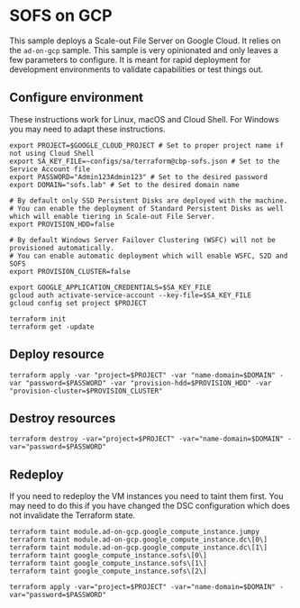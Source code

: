 # SOFS on GCP #
This sample deploys a Scale-out File Server on Google Cloud. It relies on the `ad-on-gcp` sample. This sample is very opinionated and only leaves a few parameters to configure. It is meant for rapid deployment for development environments to validate capabilities or test things out.

## Configure environment ##
These instructions work for Linux, macOS and Cloud Shell. For Windows you may need to adapt these instructions.

```
export PROJECT=$GOOGLE_CLOUD_PROJECT # Set to proper project name if not using Cloud Shell
export SA_KEY_FILE=~configs/sa/terraform@cbp-sofs.json # Set to the Service Account file
export PASSWORD="Admin123Admin123" # Set to the desired password
export DOMAIN="sofs.lab" # Set to the desired domain name

# By default only SSD Persistent Disks are deployed with the machine. 
# You can enable the deployment of Standard Persistent Disks as well which will enable tiering in Scale-out File Server.
export PROVISION_HDD=false

# By default Windows Server Failover Clustering (WSFC) will not be provisioned automatically.
# You can enable automatic deployment which will enable WSFC, S2D and SOFS
export PROVISION_CLUSTER=false

export GOOGLE_APPLICATION_CREDENTIALS=$SA_KEY_FILE
gcloud auth activate-service-account --key-file=$SA_KEY_FILE
gcloud config set project $PROJECT

terraform init
terraform get -update
```

## Deploy resource ##
```
terraform apply -var "project=$PROJECT" -var "name-domain=$DOMAIN" -var "password=$PASSWORD" -var "provision-hdd=$PROVISION_HDD" -var "provision-cluster=$PROVISION_CLUSTER"
```

## Destroy resources ##
```
terraform destroy -var="project=$PROJECT" -var="name-domain=$DOMAIN" -var="password=$PASSWORD"
```

## Redeploy ##
If you need to redeploy the VM instances you need to taint them first. You may need to do this if you have changed the DSC configuration which does not invalidate the Terraform state.

```
terraform taint module.ad-on-gcp.google_compute_instance.jumpy
terraform taint module.ad-on-gcp.google_compute_instance.dc\[0\]
terraform taint module.ad-on-gcp.google_compute_instance.dc\[1\]
terraform taint google_compute_instance.sofs\[0\]
terraform taint google_compute_instance.sofs\[1\]
terraform taint google_compute_instance.sofs\[2\]

terraform apply -var="project=$PROJECT" -var="name-domain=$DOMAIN" -var="password=$PASSWORD"
```